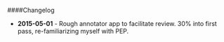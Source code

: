 ####Changelog

- **2015-05-01** - Rough annotator app to facilitate review.  30% into first pass, re-familiarizing myself with PEP.
